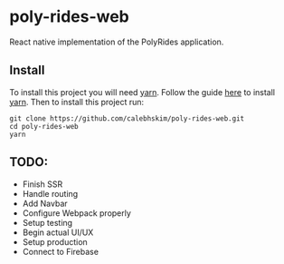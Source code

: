 # poly-rides-web
React native implementation of the PolyRides application.

## Install
To install this project you will need [yarn](https://yarnpkg.com/).
Follow the guide [here](https://yarnpkg.com/en/docs/install) to install [yarn](https://yarnpkg.com/).
Then to install this project run:
```
git clone https://github.com/calebhskim/poly-rides-web.git
cd poly-rides-web
yarn
```

## TODO:
* Finish SSR
* Handle routing
* Add Navbar
* Configure Webpack properly
* Setup testing
* Begin actual UI/UX
* Setup production
* Connect to Firebase
